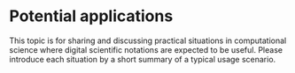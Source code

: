 # Potential applications

This topic is for sharing and discussing practical situations in computational science where digital scientific notations are expected to be useful. Please introduce each situation by a short summary of a typical usage scenario.